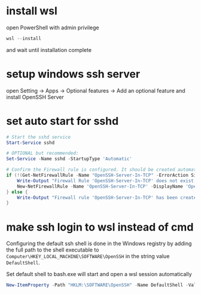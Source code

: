 # install wsl

open PowerShell with admin privilege

```PowerShell
wsl --install
```

and wait until installation complete

# setup windows ssh server

open Setting -> Apps -> Optional features -> Add an optional feature and install OpenSSH Server

# set auto start for sshd

```PowerShell
# Start the sshd service
Start-Service sshd

# OPTIONAL but recommended:
Set-Service -Name sshd -StartupType 'Automatic'

# Confirm the Firewall rule is configured. It should be created automatically by setup. Run the following to verify
if (!(Get-NetFirewallRule -Name "OpenSSH-Server-In-TCP" -ErrorAction SilentlyContinue | Select-Object Name, Enabled)) {
    Write-Output "Firewall Rule 'OpenSSH-Server-In-TCP' does not exist, creating it..."
    New-NetFirewallRule -Name 'OpenSSH-Server-In-TCP' -DisplayName 'OpenSSH Server (sshd)' -Enabled True -Direction Inbound -Protocol TCP -Action Allow -LocalPort 22
} else {
    Write-Output "Firewall rule 'OpenSSH-Server-In-TCP' has been created and exists."
}
```

# make ssh login to wsl instead of cmd

Configuring the default ssh shell is done in the Windows registry by adding the full path to the shell executable to `Computer\HKEY_LOCAL_MACHINE\SOFTWARE\OpenSSH` in the string value `DefaultShell`.

Set default shell to bash.exe will start and open a wsl session automatically

```PowerShell
New-ItemProperty -Path "HKLM:\SOFTWARE\OpenSSH" -Name DefaultShell -Value "C:\WINDOWS\System32\bash.exe" -PropertyType String -Force
```
